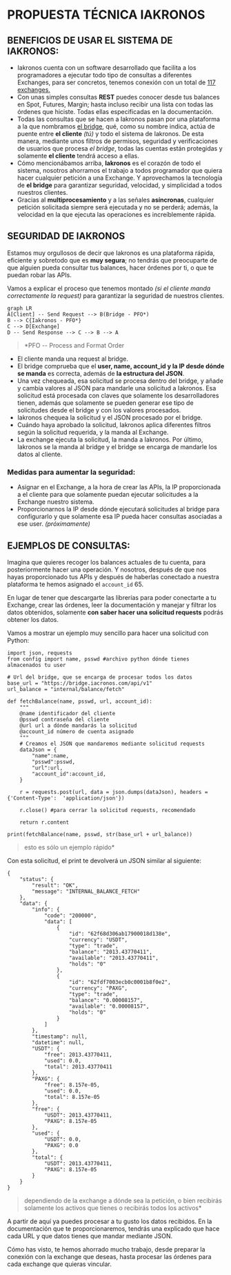 # PROPUESTA TÉCNICA IAKRONOS
## BENEFICIOS DE USAR EL SISTEMA DE IAKRONOS:
- Iakronos cuenta con un software desarrollado que facilita a los programadores a ejecutar todo tipo de consultas a diferentes Exchanges, para ser concretos, tenemos conexión con un total de [117 exchanges.](https://github.com/ccxt/ccxt/wiki/Exchange-Markets)
- Con unas simples consultas **REST** puedes conocer desde tus balances en Spot, Futures, Margin; hasta incluso recibir una lista con todas las órdenes que hiciste. Todas ellas especificadas en la documentación.
- Todas las consultas que se hacen a Iakronos pasan por una plataforma a la que nombramos [el bridge](https://bridge.iacronos.com/), qué, como su nombre indica, actúa de puente entre **el cliente** *(tú)* y todo el sistema de Iakronos. De esta manera, mediante unos filtros de permisos, seguridad y verificaciones de usuarios que procesa *el bridge*, todas las cuentas están protegidas y solamente **el cliente** tendrá acceso a ellas.
- Cómo mencionábamos arriba, **Iakronos** es el corazón de todo el sistema, nosotros ahorramos el trabajo a todos programador que quiera hacer cualquier petición a una Exchange. Y aprovechamos la tecnología de **el bridge** para garantizar seguridad, velocidad, y simplicidad a todos nuestros clientes.
- Gracias al **multiprocesamiento** y a las señales **asíncronas**, cualquier petición solicitada siempre será ejecutada y no se perderá; además, la velocidad en la que ejecuta las operaciones es increíblemente rápida.

## SEGURIDAD DE IAKRONOS
Estamos muy orgullosos de decir que Iakronos es una plataforma rápida, eficiente y sobretodo que es **muy segura**; no tendrás que preocuparte de que alguien pueda consultar tus balances, hacer órdenes por ti, o que te puedan robar las APIs. 

Vamos a explicar el proceso que tenemos montado *(si el cliente manda correctamente la request)* para garantizar la seguridad de nuestros clientes.

```mermaid
graph LR
A[Client] -- Send Request --> B(Bridge - PFO*)
B --> C{Iakronos - PFO*}
C --> D[Exchange]
D -- Send Response --> C --> B --> A
```
>*PFO -- Process and Format Order

- El cliente manda una request al bridge.
- El bridge comprueba que el **user, name, account_id y la IP desde dónde se manda** es correcta, además de **la estructura del JSON**.
- Una vez chequeada, esa solicitud se procesa dentro del bridge, y añade y cambia valores al JSON para mandarle una solicitud a Iakronos. Esa solicitud está procesada con claves que solamente los desarrolladores tienen, además que solamente se pueden generar ese tipo de solicitudes desde el bridge y con los valores procesados.
- Iakronos chequea la solicitud y el JSON procesado por el bridge.
- Cuándo haya aprobado la solicitud, Iakronos aplica diferentes filtros según la solicitud requerida, y la manda al Exchange.
- La exchange ejecuta la solicitud, la manda a Iakronos. Por último, Iakronos se la manda al bridge y el bridge se encarga de mandarle los datos al cliente.

### Medidas para aumentar la seguridad:
- Asignar en el Exchange, a la hora de crear las APIs, la IP proporcionada a el cliente para que solamente puedan ejecutar solicitudes a la Exchange nuestro sistema.
- Proporcionarnos la IP desde dónde ejecutará solicitudes al bridge para configurarlo y que solamente esa IP pueda hacer consultas asociadas a ese user. *(próximamente)*


## EJEMPLOS DE CONSULTAS:
Imagina que quieres recoger los balances actuales de tu cuenta, para posteriormente hacer una operación. Y nosotros, después de que nos hayas proporcionado tus APIs y después de haberlas conectado a nuestra plataforma te hemos asignado el `account_id` 65.

En lugar de tener que descargarte las librerías para poder conectarte a tu Exchange, crear las órdenes, leer la documentación y manejar y filtrar los datos obtenidos, solamente **con saber hacer una solicitud requests** podrás obtener los datos.

Vamos a mostrar un ejemplo muy sencillo para hacer una solicitud con Python:

```
import json, requests
from config import name, psswd #archivo python dónde tienes almacenados tu user

# Url del bridge, que se encarga de procesar todos los datos
base_url = "https://bridge.iacronos.com/api/v1"
url_balance = "internal/balance/fetch"

def fetchBalance(name, psswd, url, account_id):
	"""
	@name identificador del cliente
	@psswd contraseña del cliente
	@url url a dónde mandarás la solicitud
	@account_id número de cuenta asignado
	"""
	# Creamos el JSON que mandaremos mediante solicitud requests
	dataJson = {
		"name":name,
		"psswd":psswd,
		"url":url,
		"account_id":account_id,
	}
	
	r = requests.post(url, data = json.dumps(dataJson), headers = {'Content-Type':  'application/json'})

	r.close() #para cerrar la solicitud requests, recomendado

	return r.content

print(fetchBalance(name, psswd, str(base_url + url_balance)) 	
```
>esto es sólo un ejemplo rápido*

Con esta solicitud, el print te devolverá un JSON similar al siguiente:
```
{
	"status": {
		"result": "OK",
		"message": "INTERNAL_BALANCE_FETCH"
	},
	"data": {
		"info": {
			"code": "200000",
			"data": [
				{
					"id": "62f68d306ab17900018d138e",
					"currency": "USDT",
					"type": "trade",
					"balance": "2013.43770411",
					"available": "2013.43770411",
					"holds": "0"
				},
				{
					"id": "62fdf7003ecb0c0001b8f0e2",
					"currency": "PAXG",
					"type": "trade",
					"balance": "0.00008157",
					"available": "0.00008157",
					"holds": "0"
				}
			]
		},
		"timestamp": null,
		"datetime": null,
		"USDT": {
			"free": 2013.43770411,
			"used": 0.0,
			"total": 2013.43770411
		},
		"PAXG": {
			"free": 8.157e-05,
			"used": 0.0,
			"total": 8.157e-05
		},
		"free": {
			"USDT": 2013.43770411,
			"PAXG": 8.157e-05
		},
		"used": {
			"USDT": 0.0,
			"PAXG": 0.0
		},
		"total": {
			"USDT": 2013.43770411,
			"PAXG": 8.157e-05
		}
	}
}
```
>dependiendo de la exchange a dónde sea la petición, o bien recibirás solamente los activos que tienes o recibirás todos los activos*

A partir de aquí ya puedes procesar a tu gusto los datos recibidos. En la documentación que te proporcionaremos, tendrás una explicado que hace cada URL y que datos tienes que mandar mediante JSON.

Cómo has visto, te hemos ahorrado mucho trabajo, desde preparar la conexión con la exchange que deseas, hasta procesar las órdenes para cada exchange que quieras vincular.
